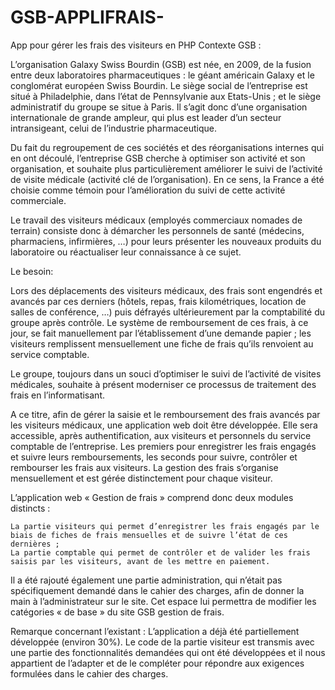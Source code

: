 # GSB-APPLIFRAIS-
App pour gérer les frais des visiteurs en PHP
Contexte GSB :

L’organisation Galaxy Swiss Bourdin (GSB) est née, en 2009, de la fusion entre deux laboratoires pharmaceutiques : le géant américain Galaxy et le conglomérat européen Swiss Bourdin. Le siège social de l’entreprise est situé à Philadelphie, dans l’état de Pennsylvanie aux Etats-Unis ; et le siège administratif du groupe se situe à Paris. Il s’agit donc d’une organisation internationale de grande ampleur, qui plus est leader d’un secteur intransigeant, celui de l’industrie pharmaceutique.

Du fait du regroupement de ces sociétés et des réorganisations internes qui en ont découlé, l’entreprise GSB cherche à optimiser son activité et son organisation, et souhaite plus particulièrement améliorer le suivi de l’activité de visite médicale (activité clé de l’organisation). En ce sens, la France a été choisie comme témoin pour l’amélioration du suivi de cette activité commerciale.

Le travail des visiteurs médicaux (employés commerciaux nomades de terrain) consiste donc à démarcher les personnels de santé (médecins, pharmaciens, infirmières, …) pour leurs présenter les nouveaux produits du laboratoire ou réactualiser leur connaissance à ce sujet.

 Le besoin:

Lors des déplacements des visiteurs médicaux, des frais sont engendrés et avancés par ces derniers (hôtels, repas, frais kilométriques, location de salles de conférence, …) puis défrayés ultérieurement par la comptabilité du groupe après contrôle. Le système de remboursement de ces frais, à ce jour, se fait manuellement par l’établissement d’une demande papier ; les visiteurs remplissent mensuellement une fiche de frais qu’ils renvoient au service comptable.

Le groupe, toujours dans un souci d’optimiser le suivi de l’activité de visites médicales, souhaite à présent moderniser ce processus de traitement des frais en l’informatisant.

A ce titre, afin de gérer la saisie et le remboursement des frais avancés par les visiteurs médicaux, une application web doit être développée. Elle sera accessible, après authentification, aux visiteurs et personnels du service comptable de l’entreprise. Les premiers pour enregistrer les frais engagés et suivre leurs remboursements, les seconds pour suivre, contrôler et rembourser les frais aux visiteurs. La gestion des frais s’organise mensuellement et est gérée distinctement pour chaque visiteur.

L’application web « Gestion de frais » comprend donc deux modules distincts :

    La partie visiteurs qui permet d’enregistrer les frais engagés par le biais de fiches de frais mensuelles et de suivre l’état de ces dernières ;
    La partie comptable qui permet de contrôler et de valider les frais saisis par les visiteurs, avant de les mettre en paiement.

Il a été rajouté également une partie administration, qui n’était pas spécifiquement demandé dans le cahier des charges, afin de donner la main à l’administrateur sur le site. Cet espace lui permettra de modifier les catégories « de base » du site GSB gestion de frais.

Remarque concernant l’existant :
L’application a déjà été partiellement développée (environ 30%). Le code de la partie visiteur est transmis avec une partie des fonctionnalités demandées qui ont été développées et il nous appartient de l’adapter et de le compléter pour répondre aux exigences formulées dans le cahier des charges.
